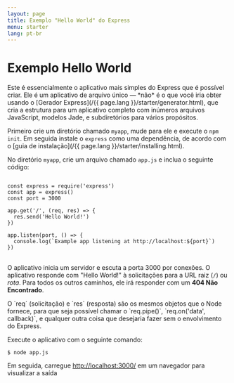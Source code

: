 ```yaml
---
layout: page
title: Exemplo "Hello World" do Express
menu: starter
lang: pt-br
---
```


# Exemplo Hello World

<div class="doc-box doc-info" markdown="1">
Este é essencialmente o aplicativo mais simples do Express que é possível criar. Ele
é um aplicativo de arquivo único &mdash; *não* é o que você iria obter usando o [Gerador Express](/{{ page.lang }}/starter/generator.html),
que cria a estrutura para um aplicativo completo com inúmeros arquivos JavaScript, modelos Jade, e subdiretórios para vários
propósitos.
</div>

Primeiro crie um diretório chamado `myapp`,
mude para ele e execute o `npm init`. Em seguida
instale o `express` como uma dependência, de acordo com o [guia de instalação](/{{ page.lang }}/starter/installing.html).

No diretório `myapp`, crie um arquivo chamado `app.js` e inclua o seguinte código:

<pre>
<code class="language-javascript" translate="no">
const express = require('express')
const app = express()
const port = 3000

app.get('/', (req, res) => {
  res.send('Hello World!')
})

app.listen(port, () => {
  console.log(`Example app listening at http://localhost:${port}`)
})
</code>
</pre>

O aplicativo inicia um servidor e escuta a porta 3000 por
conexões. O aplicativo responde com "Hello World!" à solicitações
para a URL raiz (`/`) ou *rota*. Para
todos os outros caminhos, ele irá responder com um **404 Não Encontrado**.

<div class="doc-box doc-notice" markdown="1">
O `req` (solicitação) e `res`
(resposta) são os mesmos objetos que o Node fornece, para que seja
possível chamar o `req.pipe()`,
`req.on('data', callback)`, e qualquer outra coisa
que desejaria fazer sem o envolvimento do Express.
</div>

Execute o aplicativo com o seguinte comando:

```console
$ node app.js
```

Em seguida, carregue [http://localhost:3000/](http://localhost:3000/) em
um navegador para visualizar a saída

